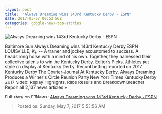```yaml
---
layout: post
title:  "Always Dreaming wins 143rd Kentucky Derby - ESPN"
date: 2017-05-07 00:53:56Z
categories: google-news-top-stories
---
```


![Always Dreaming wins 143rd Kentucky Derby - ESPN](http://a1.espncdn.com/combiner/i?img=%2Fphoto%2F2017%2F0506%2Fr207298_1296x729_16%2D9.jpg)

Baltimore Sun Always Dreaming wins 143rd Kentucky Derby ESPN LOUISVILLE, Ky. -- A trainer and jockey accustomed to success. A headstrong horse with a mind of his own. Together, they harnessed their collective talents to win the Kentucky Derby. Editor's Picks. Athletes put style on display at Kentucky Derby. Record betting reported on 2017 Kentucky Derby The Courier-Journal At Kentucky Derby, Always Dreaming Produces a Winner's Circle Reunion Party New York Times Kentucky Derby 2017 Video: Replay Highlights, Race Results and Breakdown Bleacher Report all 2,137 news articles »


Full story on F3News: [Always Dreaming wins 143rd Kentucky Derby - ESPN](http://www.f3nws.com/n/NKxPCH)

> Posted on: Sunday, May 7, 2017 5:53:56 AM
